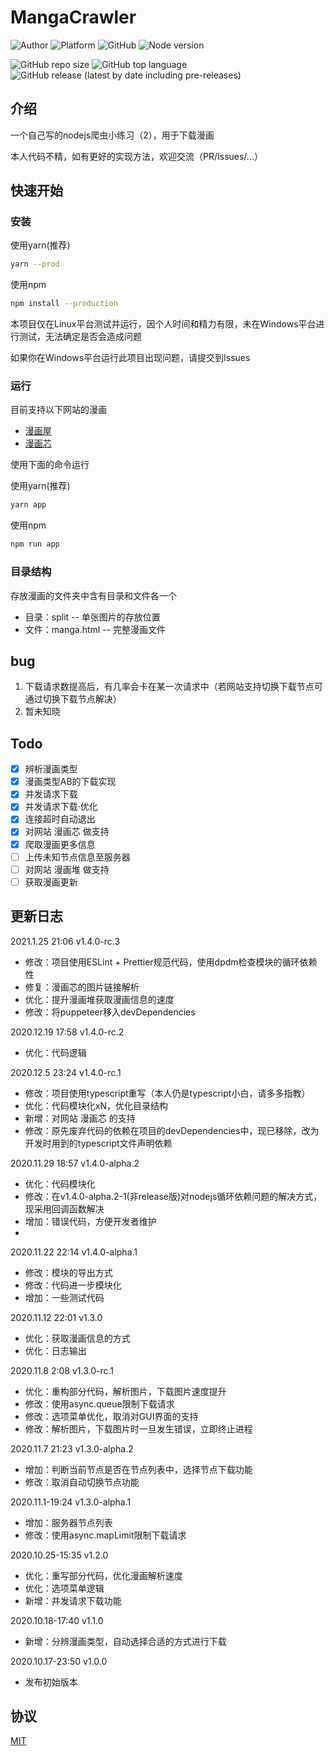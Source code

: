# MangaCrawler
![Author](https://img.shields.io/static/v1?label=Author&message=Zorin&color=royalblue&style=for-the-badge)
![Platform](https://img.shields.io/static/v1?label=Platform&message=Linux&color=cornflowerblue&style=for-the-badge)
![GitHub](https://img.shields.io/github/license/PikaSama/spider-manga?color=limegreen&style=for-the-badge)
![Node version](https://img.shields.io/static/v1?label=node&message=>=12&color=success&style=for-the-badge)

![GitHub repo size](https://img.shields.io/github/repo-size/PikaSama/spider-manga?color=ff69b4&style=for-the-badge)
![GitHub top language](https://img.shields.io/github/languages/top/pikasama/spider-manga?style=for-the-badge&color=00648C)
![GitHub release (latest by date including pre-releases)](https://img.shields.io/github/v/release/PikaSama/spider-manga?color=%23007ec6&include_prereleases&style=for-the-badge)

## 介绍
一个自己写的nodejs爬虫小练习（2），用于下载漫画

本人代码不精，如有更好的实现方法，欢迎交流（PR/Issues/...）

## 快速开始
### 安装
使用yarn(推荐)
```bash
yarn --prod
```   
使用npm
```bash
npm install --production
```

本项目仅在Linux平台测试并运行，因个人时间和精力有限，未在Windows平台进行测试，无法确定是否会造成问题

如果你在Windows平台运行此项目出现问题，请提交到Issues

### 运行
目前支持以下网站的漫画

- [漫画屋](http://www.dm5.com)
- [漫画芯](https://m.mhxin.com)

使用下面的命令运行

使用yarn(推荐)
```bash
yarn app
```   
使用npm
```bash
npm run app
```

### 目录结构
存放漫画的文件夹中含有目录和文件各一个
- 目录：split -- 单张图片的存放位置
- 文件：manga.html -- 完整漫画文件

## bug
 1. 下载请求数提高后，有几率会卡在某一次请求中（若网站支持切换下载节点可通过切换下载节点解决）
 2. 暂未知晓

## Todo
- [x] 辨析漫画类型
- [x] 漫画类型AB的下载实现
- [x] 并发请求下载
- [x] 并发请求下载·优化
- [x] 连接超时自动退出 
- [x] 对网站 漫画芯 做支持
- [x] 爬取漫画更多信息
- [ ] 上传未知节点信息至服务器
- [ ] 对网站 漫画堆 做支持
- [ ] 获取漫画更新

## 更新日志
2021.1.25 21:06 v1.4.0-rc.3
- 修改：项目使用ESLint + Prettier规范代码，使用dpdm检查模块的循环依赖性
- 修复：漫画芯的图片链接解析
- 优化：提升漫画堆获取漫画信息的速度
- 修改：将puppeteer移入devDependencies

2020.12.19 17:58 v1.4.0-rc.2
- 优化：代码逻辑

2020.12.5 23:24 v1.4.0-rc.1
- 修改：项目使用typescript重写（本人仍是typescript小白，请多多指教）
- 优化：代码模块化xN，优化目录结构
- 新增：对网站 漫画芯 的支持
- 修改：原先废弃代码的依赖在项目的devDependencies中，现已移除，改为开发时用到的typescript文件声明依赖

2020.11.29 18:57 v1.4.0-alpha.2
- 优化：代码模块化
- 修改：在v1.4.0-alpha.2-1(非release版)对nodejs循环依赖问题的解决方式，现采用回调函数解决
- 增加：错误代码，方便开发者维护
- 

2020.11.22 22:14 v1.4.0-alpha.1
- 修改：模块的导出方式
- 修改：代码进一步模块化
- 增加：一些测试代码

2020.11.12 22:01 v1.3.0
- 优化：获取漫画信息的方式
- 优化：日志输出

2020.11.8 2:08 v1.3.0-rc.1
- 优化：重构部分代码，解析图片，下载图片速度提升
- 修改：使用async.queue限制下载请求
- 修改：选项菜单优化，取消对GUI界面的支持
- 修改：解析图片，下载图片时一旦发生错误，立即终止进程

2020.11.7 21:23 v1.3.0-alpha.2
- 增加：判断当前节点是否在节点列表中，选择节点下载功能
- 修改：取消自动切换节点功能

2020.11.1-19:24 v1.3.0-alpha.1
- 增加：服务器节点列表
- 修改：使用async.mapLimit限制下载请求

2020.10.25-15:35 v1.2.0 
- 优化：重写部分代码，优化漫画解析速度
- 优化：选项菜单逻辑
- 新增：并发请求下载功能

2020.10.18-17:40 v1.1.0 
- 新增：分辨漫画类型，自动选择合适的方式进行下载

2020.10.17-23:50 v1.0.0 
- 发布初始版本

## 协议
[MIT](https://mit-license.org/)
